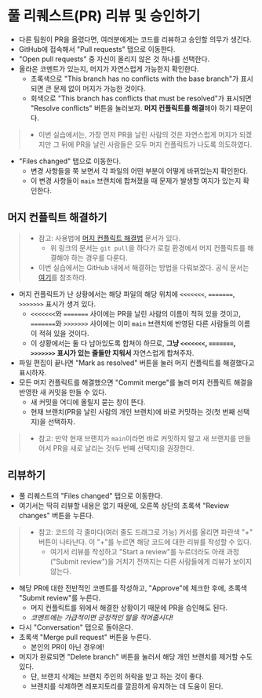 # 풀 리퀘스트(PR) 리뷰 및 승인하기
* 다른 팀원이 PR을 올렸다면, 여러분에게는 코드를 리뷰하고 승인할 의무가 생긴다.
* GitHub에 접속해서 "Pull requests" 탭으로 이동한다.
* "Open pull requests" 중 자신이 올리지 않은 것 하나를 선택한다.
* 올라온 코멘트가 있는지, 머지가 자연스럽게 가능한지 확인한다.
  * 초록색으로 "This branch has no conflicts with the base branch"가 표시되면 큰 문제 없이 머지가 가능한 것이다.
  * 회색으로 "This branch has conflicts that must be resolved"가 표시되면 "Resolve conflicts" 버튼을 눌러보자. **머지 컨플릭트를 해결**해야 하기 때문이다.
>    * 이번 실습에서는, 가장 먼저 PR을 날린 사람의 것은 자연스럽게 머지가 되겠지만 그 뒤에 PR을 날린 사람들은 모두 머지 컨플릭트가 나도록 의도하였다.
* "Files changed" 탭으로 이동한다.
  * 변경 사항들을 쭉 보면서 각 파일의 어떤 부분이 어떻게 바뀌었는지 확인한다.
  * 이 변경 사항들이 `main` 브랜치에 합쳐졌을 때 문제가 발생할 여지가 있는지 확인한다.

## 머지 컨플릭트 해결하기
> * 참고: 사용법에 [머지 컨플릭트 해결법](../usage/merge-conflict.md) 문서가 있다.
>   * 위 링크의 문서는 `git pull`을 하다가 로컬 환경에서 머지 컨플릭트를 해결해야 하는 경우를 다룬다.
> * 이번 실습에서는 GitHub 내에서 해결하는 방법을 다뤄보겠다. 공식 문서는 [여기](https://docs.github.com/en/pull-requests/collaborating-with-pull-requests/addressing-merge-conflicts/resolving-a-merge-conflict-on-github)를 참조하라.

* 머지 컨플릭트가 난 상황에서는 해당 파일의 해당 위치에 `<<<<<<<`, `=======`, `>>>>>>>` 표시가 생겨 있다.
  * `<<<<<<<`와 `=======` 사이에는 PR을 날린 사람의 이름이 적혀 있을 것이고, `=======`와 `>>>>>>>` 사이에는 이미 `main` 브랜치에 반영된 다른 사람들의 이름이 적혀 있을 것이다.
  * 이 상황에서는 둘 다 남아있도록 합쳐야 하므로, **그냥 `<<<<<<<`, `=======`, `>>>>>>>` 표시가 있는 줄들만 지워서** 자연스럽게 합쳐주자.
* 파일 편집이 끝나면 "Mark as resolved" 버튼을 눌러 머지 컨플릭트를 해결했다고 표시하자.
* 모든 머지 컨플릭트를 해결했으면 "Commit merge"를 눌러 머지 컨플릭트 해결을 반영한 새 커밋을 만들 수 있다.
  * 새 커밋을 어디에 올릴지 묻는 창이 뜬다.
  * 현재 브랜치(PR을 날린 사람의 개인 브랜치)에 바로 커밋하는 것(첫 번째 선택지)을 선택하자.
>  * 참고: 만약 현재 브랜치가 `main`이라면 바로 커밋하지 말고 새 브랜치를 만들어서 PR을 새로 날리는 것(두 번째 선택지)을 권장한다.

## 리뷰하기
* 풀 리퀘스트의 "Files changed" 탭으로 이동한다.
* 여기서는 딱히 리뷰할 내용은 없기 때문에, 오른쪽 상단의 초록색 "Review changes" 버튼을 누른다.
> * 참고: 코드의 각 줄마다(여러 줄도 드래그로 가능) 커서를 올리면 파란색 "+" 버튼이 나타난다. 이 "+"를 누르면 해당 코드에 대한 리뷰를 작성할 수 있다.
>   * 여기서 리뷰를 작성하고 "Start a review"를 누르더라도 아래 과정("Submit review")을 거치기 전까지는 다른 사람들에게 리뷰가 보이지 않는다.
* 해당 PR에 대한 전반적인 코멘트를 작성하고, "Approve"에 체크한 후에, 초록색 "Submit review"를 누른다.
  * 머지 컨플릭트를 위에서 해결한 상황이기 때문에 PR을 승인해도 된다.
  * *코멘트에는 가급적이면 긍정적인 말을 적어줍시다!*
* 다시 "Conversation" 탭으로 돌아온다.
* 초록색 "Merge pull request" 버튼을 누른다.
  * 본인의 PR이 아닌 경우에!
* 머지가 완료되면 "Delete branch" 버튼을 눌러서 해당 개인 브랜치를 제거할 수도 있다.
  * 단, 브랜치 삭제는 브랜치 주인의 허락을 받고 하는 것이 좋다.
  * 브랜치를 삭제하면 레포지토리를 깔끔하게 유지하는 데 도움이 된다.